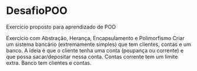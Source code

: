 # DesafioPOO
 Exercício proposto para aprendizado de POO

Exercício com Abstração, Herança, Encapsulamento e Polimorfismo
Criar um sistema bancário (extremamente simples) que tem clientes, contas e um banco. A ideia é que o cliente tenha uma conta (poupança ou corrente) e que possa sacar/depositar nessa conta. Contas corrente tem um limite extra. Banco tem clientes e contas.